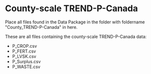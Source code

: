 # County-scale TREND-P-Canada

Place all files found in the Data Package in the folder with foldername "County_TREND-P-Canada" in here.

These are all files containing the county-scale
TREND-P-Canada data:
* P_CROP.csv
* P_FERT.csv
* P_LVSK.csv
* P_Surplus.csv
* P_WASTE.csv
